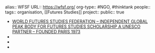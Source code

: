 alias:: WFSF
URL:: https://wfsf.org/
org-type:: #NGO, #thinktank 
people::
tags:: organisation, [[Futures Studies]] 
project::
public:: true

- [WORLD FUTURES STUDIES FEDERATION – INDEPENDENT GLOBAL PEAK BODY FOR FUTURES STUDIES SCHOLARSHIP A UNESCO PARTNER – FOUNDED PARIS 1973](https://wfsf.org/)
-
-
-